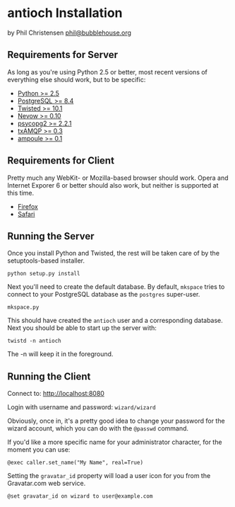 antioch Installation
====================

by Phil Christensen
phil@bubblehouse.org

Requirements for Server
-----------------------

As long as you're using Python 2.5 or better, most recent versions of
everything else should work, but to be specific:

* [Python         >=  2.5  ](http://www.python.org)
* [PostgreSQL     >=  8.4  ](http://www.postgresql.org)
* [Twisted        >= 10.1  ](http://www.twistedmatrix.com)
* [Nevow          >=  0.10 ](http://divmod.org/trac/wiki/DivmodNevow)
* [psycopg2       >=  2.2.1](http://initd.org/psycopg)
* [txAMQP         >=  0.3  ](https://launchpad.net/txamqp)
* [ampoule        >=  0.1  ](https://launchpad.net/ampoule)

Requirements for Client
-----------------------

Pretty much any WebKit- or Mozilla-based browser should work. Opera
and Internet Exporer 6 or better should also work, but neither is
supported at this time.

* [Firefox](http://www.mozilla.com/firefox)
* [Safari](http://www.apple.com/safari)

Running the Server
-------------------

Once you install Python and Twisted, the rest will be taken care of by
the setuptools-based installer.

    python setup.py install

Next you'll need to create the default database. By default, `mkspace` tries
to connect to your PostgreSQL database as the `postgres` super-user.

    mkspace.py

This should have created the `antioch` user and a corresponding database. Next
you should be able to start up the server with:

    twistd -n antioch

The -n will keep it in the foreground.


Running the Client
------------------

Connect to: <http://localhost:8080>

Login with username and password: `wizard/wizard`

Obviously, once in, it's a pretty good idea to change your password for the 
wizard account, which you can do with the `@passwd` command.

If you'd like a more specific name for your administrator character, for the 
moment you can use:

    @exec caller.set_name("My Name", real=True)

Setting the `gravatar_id` property will load a user icon for you from the 
Gravatar.com web service.

    @set gravatar_id on wizard to user@example.com
